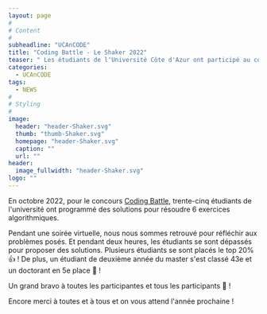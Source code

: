 ```yaml
---
layout: page
#
# Content
#
subheadline: "UCAnCODE"
title: "Coding Battle - Le Shaker 2022"
teaser: " Les étudiants de l'Université Côte d'Azur ont participé au concours de programmation de jeu web organisé par INSAlgo et le Liris."
categories:
  - UCAnCODE
tags:
  - NEWS
#
# Styling
#
image:
  header: "header-Shaker.svg"
  thumb: "thumb-Shaker.svg"
  homepage: "header-Shaker.svg"
  caption: ""
  url: ""
header:
  image_fullwidth: "header-Shaker.svg"
logo: ""
---
```


En octobre 2022, pour le concours [Coding Battle](https://le-shaker.com/lacodingbattle/), trente-cinq étudiants de l'université ont programmé des solutions pour résoudre 6 exercices algorithmiques.

Pendant une soirée virtuelle, nous nous sommes retrouvé pour réfléchir aux problèmes posés. Et pendant deux heures, les étudiants se sont dépassés pour proposer des solutions.
Plusieurs étudiants se sont placés le top 20% 👍 ! De plus, un étudiant de deuxième année du master s'est classé 43e et un doctorant en 5e place 🤩 !

Un grand bravo à toutes les participantes et tous les participants 🥳 !

Encore merci à toutes et à tous et on vous attend l'année prochaine !

